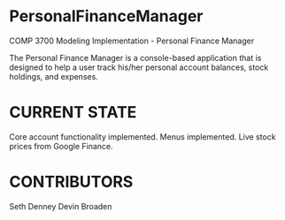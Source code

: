 PersonalFinanceManager
======================

COMP 3700 Modeling Implementation - Personal Finance Manager

The Personal Finance Manager is a console-based application
that is designed to help a user track his/her personal account balances,
stock holdings, and expenses.

CURRENT STATE
=============

Core account functionality implemented.
Menus implemented.
Live stock prices from Google Finance.

CONTRIBUTORS
============

Seth Denney
Devin Broaden
